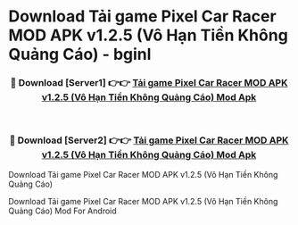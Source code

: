 # Download Tải game Pixel Car Racer MOD APK v1.2.5 (Vô Hạn Tiền Không Quảng Cáo) - bginl


<div align="center">
<h3>🔴 Download [Server1] 👉👉 <a href="https://apk-comot.site?title=Tải_game_Pixel_Car_Racer_MOD_APK_v1.2.5_(Vô_Hạn_Tiền_Không_Quảng_Cáo)">Tải game Pixel Car Racer MOD APK v1.2.5 (Vô Hạn Tiền Không Quảng Cáo) Mod Apk</a></h3><br>
<h3>🔴 Download [Server2] 👉👉 <a href="https://apk-comot.site?title=Tải_game_Pixel_Car_Racer_MOD_APK_v1.2.5_(Vô_Hạn_Tiền_Không_Quảng_Cáo)">Tải game Pixel Car Racer MOD APK v1.2.5 (Vô Hạn Tiền Không Quảng Cáo) Mod Apk</a></h3>
</div>



Download Tải game Pixel Car Racer MOD APK v1.2.5 (Vô Hạn Tiền Không Quảng Cáo) 

Download Tải game Pixel Car Racer MOD APK v1.2.5 (Vô Hạn Tiền Không Quảng Cáo) Mod For Android